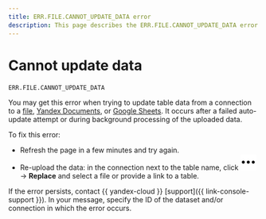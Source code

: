 ```yaml
---
title: ERR.FILE.CANNOT_UPDATE_DATA error
description: This page describes the ERR.FILE.CANNOT_UPDATE_DATA error.
---
```


# Cannot update data

`ERR.FILE.CANNOT_UPDATE_DATA`

You may get this error when trying to update table data from a connection to a [file](../../operations/connection/create-file.md), [Yandex Documents](../../operations/connection/create-yadocs.md), or [Google Sheets](../../operations/connection/create-google-sheets.md). It occurs after a failed auto-update attempt or during background processing of the uploaded data.

To fix this error:

* Refresh the page in a few minutes and try again.
* Re-upload the data: in the connection next to the table name, click ![image](../../../_assets/console-icons/ellipsis.svg) → **Replace** and select a file or provide a link to a table.

If the error persists, contact {{ yandex-cloud }} [support]({{ link-console-support }}). In your message, specify the ID of the dataset and/or connection in which the error occurs.